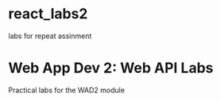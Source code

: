 # react_labs2
labs for repeat assinment
# Web App Dev 2: Web API Labs

Practical labs for the WAD2 module
